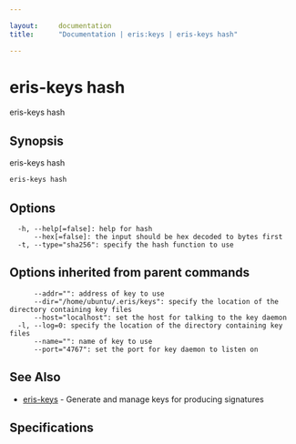 ```yaml
---

layout:     documentation
title:      "Documentation | eris:keys | eris-keys hash"

---
```


# eris-keys hash

eris-keys hash <some data>

## Synopsis

eris-keys hash <some data>

```bash
eris-keys hash
```

## Options

```
  -h, --help[=false]: help for hash
      --hex[=false]: the input should be hex decoded to bytes first
  -t, --type="sha256": specify the hash function to use
```

## Options inherited from parent commands

```
      --addr="": address of key to use
      --dir="/home/ubuntu/.eris/keys": specify the location of the directory containing key files
      --host="localhost": set the host for talking to the key daemon
  -l, --log=0: specify the location of the directory containing key files
      --name="": name of key to use
      --port="4767": set the port for key daemon to listen on
```

## See Also

* [eris-keys](https://docs.erisindustries.com/documentation/eris-keys/0.12.0-rc3/eris-keys/)	 - Generate and manage keys for producing signatures

## Specifications


